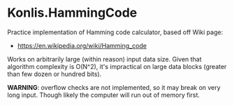 # Konlis.HammingCode

Practice implementation of Hamming code calculator, based off Wiki page:
- https://en.wikipedia.org/wiki/Hamming_code

Works on arbitrarily large (within reason) input data size.
Given that algorithm complexity is O(N^2), it's impractical on large data blocks (greater than few dozen or hundred bits).

**WARNING**: overflow checks are not implemented, so it may break on very long input.
Though likely the computer will run out of memory first.